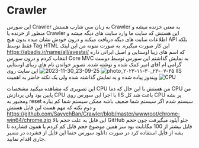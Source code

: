 # Crawler
این سورس Crawler به زبان سی شارپ هستش Crawler  به معنی خزنده میشه و منظور از خزنده یا Crawler این هستش که سایت ما وارد سایت های دیگه میشه و اطلاعات سایت های دیگه دریافت میکنه و درون خودش نشان میده بدون هیچ API بلکه فقط توسط Tag HTML این کار صورت میگیره.
به صورت نمونه من این لینک https://abadis.ir/name/all/avestai/ که اسم های زیبا اوستایی و اصیل ایرانی داره انتخاب کردم و درون سورس Core MVC به نمایش گذاشتم این سورس توسط دوست گرامی ام آقای امیر کمک شده و نوشته شده.
تصویر خواندن نام های زیبای اوستایی 
![photo_۲۰۲۳-۱۱-۳۰_۲۳-۰۷-۴۵](https://github.com/SayyehBan/Crawler/assets/38620223/b625c2e6-3f30-4401-b295-777eb5efc4ce)
![2023-11-30_23-09-25](https://github.com/SayyehBan/Crawler/assets/38620223/a27aa35b-70a9-4797-a8a1-48ed274ec610)
این سایت روی IIS ویندوز پیاده شده و به نمایش گذاشته شده ولی یک نکته حاضر به اهمیت
![CPU](https://github.com/SayyehBan/Crawler/assets/38620223/0be9de7a-fb9e-4306-8a9d-113974f5a27a)

این تصویری که مشاهده میکنید مشخصات CPU من هستش با این حال که دما CPU من پایین بود ولی پردازش CPU با اجرا این سورس روی IIS باعث شد کل CPU پر بشه ومجبور به reset سیستم شدم اگر سیستم شما ضعیف باشه ممکن سیستم شما کم بیاره و دوم نکته که مهم هست این فایل هستش 
https://github.com/SayyehBan/Crawler/blob/master/wwwroot/chrome-win64/chrome.zip این فایل به علت حجم بالا GitHub جلو آپلود میگیرفت چون حجم فایل بیشتر از 100 مگابایت بود سر همین موضوع حجم فایل کم کردم یا همون فشارده تا بشه از فایل استفاده کرد در صورت دانلود سورس حتما این فایل از فشرده در مسیر جاری اقدام نمایید.
